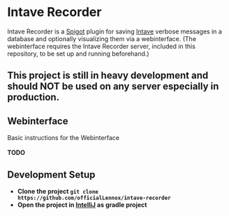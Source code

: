 # Intave Recorder
Intave Recorder is a [Spigot](https://www.spigotmc.org/) plugin for saving [Intave](https://intave.de) 
verbose messages in a database and optionally visualizing them via a webinterface. 
(The webinterface requires the Intave Recorder server, included in this repository, to be set up and running beforehand.)

## This project is still in heavy development and should NOT be used on any server especially in production.

## Webinterface
Basic instructions for the Webinterface
<br><br>
<b>TODO<b/>

## Development Setup
* Clone the project `git clone https://github.com/officialLennox/intave-recorder`
* Open the project in [IntelliJ](https://www.jetbrains.com/de-de/idea/) as gradle project
